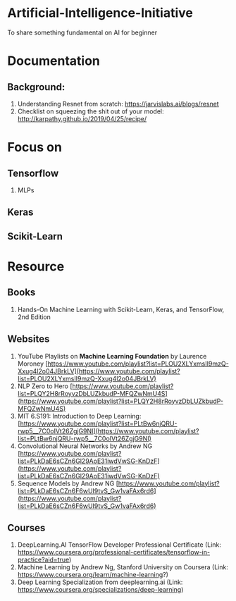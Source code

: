 # Artificial-Intelligence-Initiative
To share something fundamental on AI for beginner


# Documentation
## Background:
1. Understanding Resnet from scratch: https://jarvislabs.ai/blogs/resnet
2. Checklist on squeezing the shit out of your model: http://karpathy.github.io/2019/04/25/recipe/


# Focus on
## Tensorflow
1. MLPs

## Keras


## Scikit-Learn



# Resource
## Books
1. Hands-On Machine Learning with Scikit-Learn, Keras, and TensorFlow, 2nd Edition

## Websites
1. YouTube Playlists on **Machine Learning Foundation** by Laurence Moroney
[https://www.youtube.com/playlist?list=PLOU2XLYxmsII9mzQ-Xxug4l2o04JBrkLV](https://www.youtube.com/playlist?list=PLOU2XLYxmsII9mzQ-Xxug4l2o04JBrkLV)
2. NLP Zero to Hero
[https://www.youtube.com/playlist?list=PLQY2H8rRoyvzDbLUZkbudP-MFQZwNmU4S](https://www.youtube.com/playlist?list=PLQY2H8rRoyvzDbLUZkbudP-MFQZwNmU4S)
3. MIT 6.S191: Introduction to Deep Learning:
[https://www.youtube.com/playlist?list=PLtBw6njQRU-rwp5__7C0oIVt26ZgjG9NI](https://www.youtube.com/playlist?list=PLtBw6njQRU-rwp5__7C0oIVt26ZgjG9NI)
4. Convolutional Neural Networks by Andrew NG
[https://www.youtube.com/playlist?list=PLkDaE6sCZn6Gl29AoE31iwdVwSG-KnDzF](https://www.youtube.com/playlist?list=PLkDaE6sCZn6Gl29AoE31iwdVwSG-KnDzF)
5. Sequence Models by Andrew NG
[https://www.youtube.com/playlist?list=PLkDaE6sCZn6F6wUI9tvS_Gw1vaFAx6rd6](https://www.youtube.com/playlist?list=PLkDaE6sCZn6F6wUI9tvS_Gw1vaFAx6rd6)

## Courses
1. DeepLearning.AI TensorFlow Developer Professional Certificate (Link: https://www.coursera.org/professional-certificates/tensorflow-in-practice?aid=true)
2. Machine Learning by Andrew Ng, Stanford University on Coursera (Link: https://www.coursera.org/learn/machine-learning?)
3. Deep Learning Specialization from deeplearning.ai (Link: https://www.coursera.org/specializations/deep-learning)


